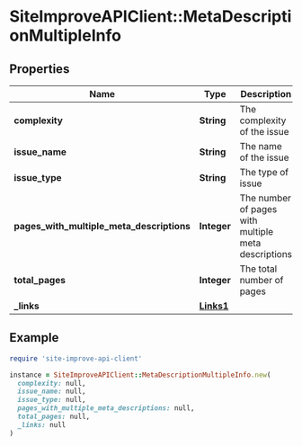 # SiteImproveAPIClient::MetaDescriptionMultipleInfo

## Properties

| Name | Type | Description | Notes |
| ---- | ---- | ----------- | ----- |
| **complexity** | **String** | The complexity of the issue | [default to &#39;none&#39;] |
| **issue_name** | **String** | The name of the issue | [optional] |
| **issue_type** | **String** | The type of issue | [default to &#39;unknown&#39;] |
| **pages_with_multiple_meta_descriptions** | **Integer** | The number of pages with multiple meta descriptions |  |
| **total_pages** | **Integer** | The total number of pages |  |
| **_links** | [**Links1**](Links1.md) |  | [optional] |

## Example

```ruby
require 'site-improve-api-client'

instance = SiteImproveAPIClient::MetaDescriptionMultipleInfo.new(
  complexity: null,
  issue_name: null,
  issue_type: null,
  pages_with_multiple_meta_descriptions: null,
  total_pages: null,
  _links: null
)
```

